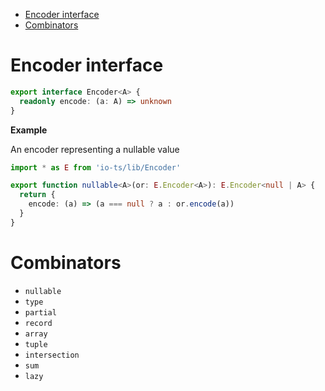 <!-- START doctoc generated TOC please keep comment here to allow auto update -->
<!-- DON'T EDIT THIS SECTION, INSTEAD RE-RUN doctoc TO UPDATE -->

- [Encoder interface](#encoder-interface)
- [Combinators](#combinators)

<!-- END doctoc generated TOC please keep comment here to allow auto update -->

# Encoder interface

```ts
export interface Encoder<A> {
  readonly encode: (a: A) => unknown
}
```

**Example**

An encoder representing a nullable value

```ts
import * as E from 'io-ts/lib/Encoder'

export function nullable<A>(or: E.Encoder<A>): E.Encoder<null | A> {
  return {
    encode: (a) => (a === null ? a : or.encode(a))
  }
}
```

# Combinators

- `nullable`
- `type`
- `partial`
- `record`
- `array`
- `tuple`
- `intersection`
- `sum`
- `lazy`
